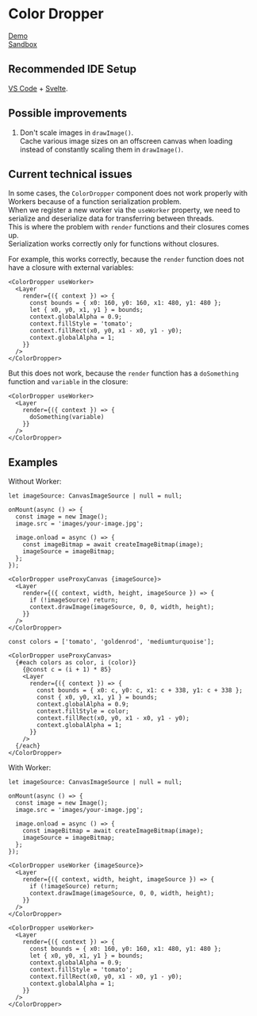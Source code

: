 # Color Dropper

[Demo](https://color-dropper-ivory.vercel.app/) \
[Sandbox](https://stackblitz.com/~/github.com/rejth/color-dropper/)

## Recommended IDE Setup

[VS Code](https://code.visualstudio.com/) + [Svelte](https://marketplace.visualstudio.com/items?itemName=svelte.svelte-vscode).

## Possible improvements

1. Don't scale images in `drawImage()`. \
Cache various image sizes on an offscreen canvas when loading instead of constantly scaling them in `drawImage()`.

## Current technical issues

In some cases, the `ColorDropper` component does not work properly with Workers because of a function serialization problem. \
When we register a new worker via the `useWorker` property, we need to serialize and deserialize data for transferring between threads. \
This is where the problem with `render` functions and their closures comes up. \
Serialization works correctly only for functions without closures.

For example, this works correctly, because the `render` function does not have a closure with external variables:

```svelte
<ColorDropper useWorker>
  <Layer
    render={({ context }) => {
      const bounds = { x0: 160, y0: 160, x1: 480, y1: 480 };
      let { x0, y0, x1, y1 } = bounds;
      context.globalAlpha = 0.9;
      context.fillStyle = 'tomato';
      context.fillRect(x0, y0, x1 - x0, y1 - y0);
      context.globalAlpha = 1;
    }}
  />
</ColorDropper>
```

But this does not work, because the `render` function has a `doSomething` function and `variable` in the closure:

```svelte
<ColorDropper useWorker>
  <Layer
    render={({ context }) => {
      doSomething(variable)
    }}
  />
</ColorDropper>
```

## Examples

Without Worker:

```svelte
let imageSource: CanvasImageSource | null = null;

onMount(async () => {
  const image = new Image();
  image.src = 'images/your-image.jpg';

  image.onload = async () => {
    const imageBitmap = await createImageBitmap(image);
    imageSource = imageBitmap;
  };
});

<ColorDropper useProxyCanvas {imageSource}>
  <Layer
    render={({ context, width, height, imageSource }) => {
      if (!imageSource) return;
      context.drawImage(imageSource, 0, 0, width, height);
    }}
  />
</ColorDropper>
```

```svelte
const colors = ['tomato', 'goldenrod', 'mediumturquoise'];

<ColorDropper useProxyCanvas>
  {#each colors as color, i (color)}
    {@const c = (i + 1) * 85}
    <Layer
      render={({ context }) => {
        const bounds = { x0: c, y0: c, x1: c + 338, y1: c + 338 };
        const { x0, y0, x1, y1 } = bounds;
        context.globalAlpha = 0.9;
        context.fillStyle = color;
        context.fillRect(x0, y0, x1 - x0, y1 - y0);
        context.globalAlpha = 1;
      }}
    />
  {/each}
</ColorDropper>
```

With Worker:

```svelte
let imageSource: CanvasImageSource | null = null;

onMount(async () => {
  const image = new Image();
  image.src = 'images/your-image.jpg';

  image.onload = async () => {
    const imageBitmap = await createImageBitmap(image);
    imageSource = imageBitmap;
  };
});

<ColorDropper useWorker {imageSource}>
  <Layer
    render={({ context, width, height, imageSource }) => {
      if (!imageSource) return;
      context.drawImage(imageSource, 0, 0, width, height);
    }}
  />
</ColorDropper>
```

```svelte
<ColorDropper useWorker>
  <Layer
    render={({ context }) => {
      const bounds = { x0: 160, y0: 160, x1: 480, y1: 480 };
      let { x0, y0, x1, y1 } = bounds;
      context.globalAlpha = 0.9;
      context.fillStyle = 'tomato';
      context.fillRect(x0, y0, x1 - x0, y1 - y0);
      context.globalAlpha = 1;
    }}
  />
</ColorDropper>
```
